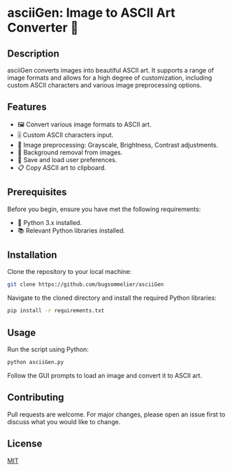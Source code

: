 # asciiGen: Image to ASCII Art Converter 🎨

## Description
asciiGen converts images into beautiful ASCII art. It supports a range of image formats and allows for a high degree of customization, including custom ASCII characters and various image preprocessing options.

## Features
- 🖼️ Convert various image formats to ASCII art.
- 🎚️ Custom ASCII characters input.
- 🌈 Image preprocessing: Grayscale, Brightness, Contrast adjustments.
- 🔲 Background removal from images.
- 💾 Save and load user preferences.
- 📋 Copy ASCII art to clipboard.

## Prerequisites
Before you begin, ensure you have met the following requirements:
- 🐍 Python 3.x installed.
- 📚 Relevant Python libraries installed.

## Installation
Clone the repository to your local machine:
```bash
git clone https://github.com/bugsommelier/asciiGen
```
Navigate to the cloned directory and install the required Python libraries:
```bash
pip install -r requirements.txt
```

## Usage
Run the script using Python:
```bash
python asciiGen.py
```
Follow the GUI prompts to load an image and convert it to ASCII art.

## Contributing
Pull requests are welcome. For major changes, please open an issue first to discuss what you would like to change.

## License
[MIT](https://choosealicense.com/licenses/mit/)